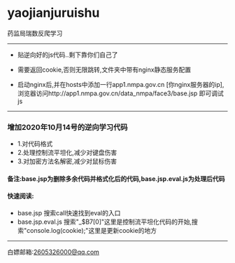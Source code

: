 # yaojianjuruishu
药监局瑞数反爬学习

---

* 贴逆向好的js代码..剩下靠你们自己了

* 需要返回cookie,否则无限跳转,文件夹中带有nginx静态服务配置

* 启动nginx后,并在hosts中添加一行app1.nmpa.gov.cn [你nginx服务器的ip],浏览器访问http://app1.nmpa.gov.cn/data_nmpa/face3/base.jsp 即可调试js

---

### 增加2020年10月14号的逆向学习代码
* 1.对代码格式
* 2.处理控制流平坦化,减少对键盘伤害
* 3.对加密方法名解密,减少对鼠标伤害


#### 备注:base.jsp为删除多余代码并格式化后的代码,base.jsp.eval.js为处理后代码

#### 快速阅读:
* base.jsp 搜索call快速找到eval的入口
* base.jsp.eval.js	搜索"_$B7[0]"这里是控制流平坦化代码的开始,搜索"console.log(cookie);"这里是更新cookie的地方

---

白嫖邮箱:2605326000@qq.com

